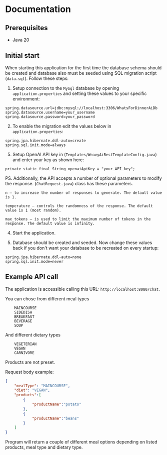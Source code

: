 # Documentation

## Prerequisites

- Java 20

## Initial start

When starting this application for the first time the database schema should be created and database also must be seeded using SQL migration script (`data.sql`). Follow these steps:

1. Setup connection to the `MySql` database by opening `application.properties` and setting these values to your specific environment:

```
spring.datasource.url=jdbc:mysql://localhost:3306/WhatsForDinnerAiDb
spring.datasource.username=your_username
spring.datasource.password=your_password
```

2. To enable the migration edit the values below in `application.properties`:

```
spring.jpa.hibernate.ddl-auto=create
spring.sql.init.mode=always
```
5. Setup OpenAI API key in (`Templates/WeavyAiRestTemplateConfig.java`) and enter your key as shown here:

```
private static final String openaiApiKey = "your_API_key";
```
PS. Additionally, the API accepts a number of optional parameters to modify the response. (`ChatRequest.java`) class has these parameters.
```
n – to increase the number of responses to generate. The default value is 1.

temperature – controls the randomness of the response. The default value is 1 (most random).

max_tokens – is used to limit the maximum number of tokens in the response. The default value is infinity.
```

4. Start the application.

4. Database should be created and seeded. Now change these values back if you don't want your database to be recreated on every startup:

```
spring.jpa.hibernate.ddl-auto=none
spring.sql.init.mode=never
```

## Example API call

The application is accessible calling this URL: `http://localhost:8080/chat`.

You can chose from different meal types

```
    MAINCOURSE
    SIDEDISH
    BREAKFAST
    BEVERAGE
    SOUP
```

And different dietary types

```
    VEGETERIAN
    VEGAN
    CARNIVORE
```

Products are not preset.

Request body example:

```JSON
{
    "mealType": "MAINCOURSE",
    "diet": "VEGAN",
    "products":[
        {
            "productName":"potato"
        },
        {
            "productName":"beans"
        }
    ]        
}
```
Program will return a couple of different meal options depending on listed products, meal type and dietary type.
